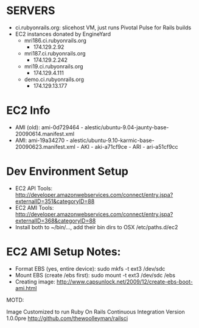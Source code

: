 SERVERS
=======

* ci.rubyonrails.org: slicehost VM, just runs Pivotal Pulse for Rails builds
* EC2 instances donated by EngineYard
  * mri186.ci.rubyonrails.org
    * 174.129.2.92
  * mri187.ci.rubyonrails.org
    * 174.129.2.242
  * mri19.ci.rubyonrails.org
    * 174.129.4.111
  * demo.ci.rubyonrails.org
    * 174.129.13.177

EC2 Info
========
* AMI (old): ami-0d729464 - alestic/ubuntu-9.04-jaunty-base-20090614.manifest.xml
* AMI: ami-19a34270 - alestic/ubuntu-9.10-karmic-base-20090623.manifest.xml - AKI - aki-a71cf9ce - ARI - ari-a51cf9cc


Dev Environment Setup
=====================
* EC2 API Tools: http://developer.amazonwebservices.com/connect/entry.jspa?externalID=351&categoryID=88
* EC2 AMI Tools: http://developer.amazonwebservices.com/connect/entry.jspa?externalID=368&categoryID=88
* Install both to ~/bin/..., add their bin dirs to OSX /etc/paths.d/ec2



EC2 AMI Setup Notes:
================
* Format EBS (yes, entire device): sudo mkfs -t ext3 /dev/sdc
* Mount EBS (create /ebs first): sudo mount -t ext3 /dev/sdc /ebs
* Creating image: http://www.capsunlock.net/2009/12/create-ebs-boot-ami.html


MOTD:

Image Customized to run Ruby On Rails Continuous Integration
Version 1.0.0pre
http://github.com/thewoolleyman/railsci